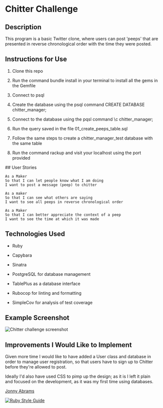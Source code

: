 # Chitter Challenge

## Description

This program is a basic Twitter clone, where users can post 'peeps' that are presented in reverse chronological order with the time they were posted.

## Instructions for Use

1. Clone this repo

2. Run the command bundle install in your terminal to install all the gems in the Gemfile

4. Connect to psql

5. Create the database using the psql command CREATE DATABASE chitter_manager;

6. Connect to the database using the pqsl command \c chitter_manager;

7. Run the query saved in the file 01_create_peeps_table.sql

8. Follow the same steps to create a chitter_manager_test database with the same table

9. Run the command rackup and visit your localhost using the port provided

## User Stories

```
As a Maker
So that I can let people know what I am doing  
I want to post a message (peep) to chitter
```

```
As a maker
So that I can see what others are saying  
I want to see all peeps in reverse chronological order
```

```
As a Maker
So that I can better appreciate the context of a peep
I want to see the time at which it was made
```

## Technologies Used

* Ruby

* Capybara

* Sinatra

* PostgreSQL for database management

* TablePlus as a database interface

* Rubocop for linting and formatting

* SimpleCov for analysis of test coverage

## Example Screenshot

![Chitter challenge screenshot](https://imgur.com/1lByToh)

## Improvements I Would Like to Implement

Given more time I would like to have added a User class and database in order to manage user registration, so that users have to sign up to Chitter before they're allowed to post.

Ideally I'd also have used CSS to pimp up the design; as it is I left it plain and focused on the development, as it was my first time using databases.

[Jonny Abrams](https://github.com/jonnyabrams)

[![Ruby Style Guide](https://img.shields.io/badge/code_style-rubocop-brightgreen.svg)](https://github.com/rubocop/rubocop)